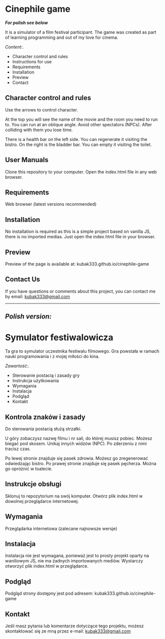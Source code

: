 
# Cinephile game
***For polish see below***

It is a simulator of a film festival participant. The game was created as part of learning programming and out of my love for cinema.

*Content:*.
- Character control and rules
- Instructions for use
- Requirements
- Installation
- Preview
- Contact

## Character control and rules
Use the arrows to control character.

At the top you will see the name of the movie and the room you need to run to. You can run at an oblique angle. Avoid other spectators (NPCs). After colliding with them you lose time.

There is a health bar on the left side. You can regenerate it visiting the bistro.
On the right is the bladder bar. You can empty it visiting the toilet. 

## User Manuals
Clone this repository to your computer.
Open the index.html file in any web browser.

## Requirements
Web browser (latest versions recommended)

## Installation
No installation is required as this is a simple project based on vanilla JS, there is no imported medias. Just open the index.html file in your browser.

## Preview
Preview of the page is available at: kubak333.github.io/cinephile-game

## Contact Us
If you have questions or comments about this project, you can contact me by email: kubak333@gmail.com

----
*Polish version:* 
----

# Symulator festiwalowicza

Ta gra to symulator uczestnika festiwalu filmowego. Gra powstała w ramach nauki programowania i z mojej miłości do kina.

*Zawartość:*.
- Sterowanie postacią i zasady gry
- Instrukcja użytkowania
- Wymagania
- Instalacja
- Podgląd
- Kontakt

## Kontrola znaków i zasady
Do sterowania postacią służą strzałki.

U góry zobaczysz nazwę filmu i nr sali, do której musisz pobiec. Możesz biegać pod skosem. Unikaj innych widzów (NPC). Po zderzeniu z nimi tracisz czas.

Po lewej stronie znajduje się pasek zdrowia. Możesz go zregenerować odwiedzając bistro.
Po prawej stronie znajduje się pasek pęcherza. Można go opróżnić w toalecie. 

## Instrukcje obsługi
Sklonuj to repozytorium na swój komputer.
Otwórz plik index.html w dowolnej przeglądarce internetowej.

## Wymagania
Przeglądarka internetowa (zalecane najnowsze wersje)

## Instalacja
Instalacja nie jest wymagana, ponieważ jest to prosty projekt oparty na waniliowym JS, nie ma żadnych importowanych mediów. Wystarczy otworzyć plik index.html w przeglądarce.

## Podgląd
Podgląd strony dostępny jest pod adresem: kubak333.github.io/cinephile-game

## Kontakt
Jeśli masz pytania lub komentarze dotyczące tego projektu, możesz skontaktować się ze mną przez e-mail: kubak333@gmail.com